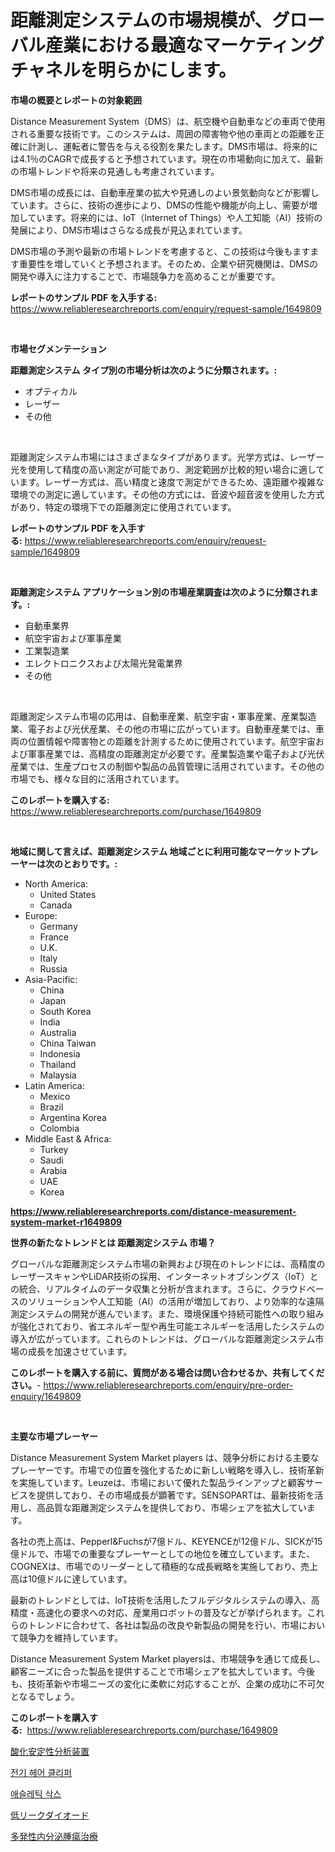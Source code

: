 <p><h1>距離測定システムの市場規模が、グローバル産業における最適なマーケティングチャネルを明らかにします。</h1></p><p><strong>市場の概要とレポートの対象範囲</strong></p>
<p><p>Distance Measurement System（DMS）は、航空機や自動車などの車両で使用される重要な技術です。このシステムは、周囲の障害物や他の車両との距離を正確に計測し、運転者に警告を与える役割を果たします。DMS市場は、将来的には4.1％のCAGRで成長すると予想されています。現在の市場動向に加えて、最新の市場トレンドや将来の見通しも考慮されています。</p><p>DMS市場の成長には、自動車産業の拡大や見通しのよい景気動向などが影響しています。さらに、技術の進歩により、DMSの性能や機能が向上し、需要が増加しています。将来的には、IoT（Internet of Things）や人工知能（AI）技術の発展により、DMS市場はさらなる成長が見込まれています。</p><p>DMS市場の予測や最新の市場トレンドを考慮すると、この技術は今後もますます重要性を増していくと予想されます。そのため、企業や研究機関は、DMSの開発や導入に注力することで、市場競争力を高めることが重要です。</p></p>
<p><strong>レポートのサンプル PDF を入手する:</strong> <a href="https://www.reliableresearchreports.com/enquiry/request-sample/1649809">https://www.reliableresearchreports.com/enquiry/request-sample/1649809</a></p>
<p>&nbsp;</p>
<p><strong>市場セグメンテーション</strong></p>
<p><strong>距離測定システム タイプ別の市場分析は次のように分類されます。:</strong></p>
<p><ul><li>オプティカル</li><li>レーザー</li><li>その他</li></ul></p>
<p>&nbsp;</p>
<p><p>距離測定システム市場にはさまざまなタイプがあります。光学方式は、レーザー光を使用して精度の高い測定が可能であり、測定範囲が比較的短い場合に適しています。レーザー方式は、高い精度と速度で測定ができるため、遠距離や複雑な環境での測定に適しています。その他の方式には、音波や超音波を使用した方式があり、特定の環境下での距離測定に使用されています。</p></p>
<p><strong>レポートのサンプル PDF を入手する:</strong>&nbsp;<a href="https://www.reliableresearchreports.com/enquiry/request-sample/1649809">https://www.reliableresearchreports.com/enquiry/request-sample/1649809</a></p>
<p>&nbsp;</p>
<p><strong> 距離測定システム アプリケーション別の市場産業調査は次のように分類されます。:</strong></p>
<p><ul><li>自動車業界</li><li>航空宇宙および軍事産業</li><li>工業製造業</li><li>エレクトロニクスおよび太陽光発電業界</li><li>その他</li></ul></p>
<p>&nbsp;</p>
<p><p>距離測定システム市場の応用は、自動車産業、航空宇宙・軍事産業、産業製造業、電子および光伏産業、その他の市場に広がっています。自動車産業では、車両の位置情報や障害物との距離を計測するために使用されています。航空宇宙および軍事産業では、高精度の距離測定が必要です。産業製造業や電子および光伏産業では、生産プロセスの制御や製品の品質管理に活用されています。その他の市場でも、様々な目的に活用されています。</p></p>
<p><strong>このレポートを購入する:</strong>&nbsp; <a href="https://www.reliableresearchreports.com/purchase/1649809">https://www.reliableresearchreports.com/purchase/1649809</a></p>
<p>&nbsp;</p>
<p><strong>地域に関して言えば、距離測定システム 地域ごとに利用可能なマーケットプレーヤーは次のとおりです。:</strong></p>
<p><ul>
    <li>
        North America:
        <ul>
            <li>United States</li>
            <li>Canada</li>
        </ul>
    </li>
    <li>
        Europe:
        <ul>
            <li>Germany</li>
            <li>France</li>
            <li>U.K.</li>
            <li>Italy</li>
            <li>Russia</li>
        </ul>
    </li>
    <li>
        Asia-Pacific:
        <ul>
            <li>China</li>
            <li>Japan</li>
            <li>South Korea</li>
            <li>India</li>
            <li>Australia</li>
            <li>China Taiwan</li>
            <li>Indonesia</li>
            <li>Thailand</li>
            <li>Malaysia</li>
        </ul>
    </li>
    <li>
        Latin America:
        <ul>
            <li>Mexico</li>
            <li>Brazil</li>
            <li>Argentina Korea</li>
            <li>Colombia</li>
        </ul>
    </li>
    <li>
        Middle East & Africa:
        <ul>
            <li>Turkey</li>
            <li>Saudi</li>
            <li>Arabia</li>
            <li>UAE</li>
            <li>Korea</li>
        </ul>
    </li>
    </ul></p>
<p><strong><a href="https://www.reliableresearchreports.com/distance-measurement-system-market-r1649809">https://www.reliableresearchreports.com/distance-measurement-system-market-r1649809</a></strong>&nbsp;</p>
<p><strong>世界の新たなトレンドとは 距離測定システム 市場？</strong></p>
<p><p>グローバルな距離測定システム市場の新興および現在のトレンドには、高精度のレーザースキャンやLiDAR技術の採用、インターネットオブシングス（IoT）との統合、リアルタイムのデータ収集と分析が含まれます。さらに、クラウドベースのソリューションや人工知能（AI）の活用が増加しており、より効率的な遠隔測定システムの開発が進んでいます。また、環境保護や持続可能性への取り組みが強化されており、省エネルギー型や再生可能エネルギーを活用したシステムの導入が広がっています。これらのトレンドは、グローバルな距離測定システム市場の成長を加速させています。</p></p>
<p><strong>このレポートを購入する前に、質問がある場合は問い合わせるか、共有してください。</strong>- <a href="https://www.reliableresearchreports.com/enquiry/pre-order-enquiry/1649809">https://www.reliableresearchreports.com/enquiry/pre-order-enquiry/1649809</a></p>
<p>&nbsp;</p>
<p><strong>主要な市場プレーヤー</strong></p>
<p><p>Distance Measurement System Market players は、競争分析における主要なプレーヤーです。市場での位置を強化するために新しい戦略を導入し、技術革新を実施しています。Leuzeは、市場において優れた製品ラインアップと顧客サービスを提供しており、その市場成長が顕著です。SENSOPARTは、最新技術を活用し、高品質な距離測定システムを提供しており、市場シェアを拡大しています。</p><p>各社の売上高は、Pepperl&Fuchsが7億ドル、KEYENCEが12億ドル、SICKが15億ドルで、市場での重要なプレーヤーとしての地位を確立しています。また、COGNEXは、市場でのリーダーとして積極的な成長戦略を実施しており、売上高は10億ドルに達しています。</p><p>最新のトレンドとしては、IoT技術を活用したフルデジタルシステムの導入、高精度・高速化の要求への対応、産業用ロボットの普及などが挙げられます。これらのトレンドに合わせて、各社は製品の改良や新製品の開発を行い、市場において競争力を維持しています。</p><p>Distance Measurement System Market playersは、市場競争を通じて成長し、顧客ニーズに合った製品を提供することで市場シェアを拡大しています。今後も、技術革新や市場ニーズの変化に柔軟に対応することが、企業の成功に不可欠となるでしょう。</p></p>
<p><strong>このレポートを購入する:</strong>&nbsp;&nbsp;<a href="https://www.reliableresearchreports.com/purchase/1649809">https://www.reliableresearchreports.com/purchase/1649809</a></p>
<p><p><a href="https://medium.com/@darieenson678546/%E9%85%B8%E5%8C%96%E5%AE%89%E5%AE%9A%E6%80%A7%E5%88%86%E6%9E%90%E6%A9%9F%E5%B8%82%E5%A0%B4%E5%B1%95%E6%9C%9B-%E6%A5%AD%E7%95%8C%E6%A6%82%E8%A6%81%E3%81%A8%E4%BA%88%E6%B8%AC-2024%E5%B9%B4%E3%81%8B%E3%82%892031%E5%B9%B4-64b896224e81">酸化安定性分析装置</a></p><p><a href="https://github.com/CliftonFisher9067/Market-Research-Report-List-1/blob/main/250261829158.md">전기 헤어 클리퍼</a></p><p><a href="https://medium.com/@jomosley1999/%EC%9A%B4%EB%8F%99%EC%9A%A9-%EC%96%91%EB%A7%90-%EC%8B%9C%EC%9E%A5-%EB%B6%84%EC%84%9D-cagr-%EC%8B%9C%EC%9E%A5-%EC%84%B8%EB%B6%84%ED%99%94-%EB%B0%8F-%EA%B8%80%EB%A1%9C%EB%B2%8C-%EC%82%B0%EC%97%85-%EA%B0%9C%EC%9A%94-4cb13dfc5e3a">애슬레틱 삭스</a></p><p><a href="https://github.com/EmoryYundt1935/Market-Research-Report-List-1/blob/main/167518528738.md">低リークダイオード</a></p><p><a href="https://medium.com/@barrymundy88/%E5%A4%9A%E7%99%BA%E5%86%85%E5%88%86%E6%B3%8C%E8%85%AB%E7%98%8D%E6%B2%BB%E7%99%82%E5%B8%82%E5%A0%B4%E3%81%AE%E8%A6%8F%E6%A8%A1%E3%81%A8%E5%B8%82%E5%A0%B4%E5%8B%95%E5%90%91-%E5%AE%8C%E5%85%A8%E3%81%AA%E7%94%A3%E6%A5%AD%E6%A6%82%E8%A6%81-2024%E5%B9%B4%E3%81%8B%E3%82%892031%E5%B9%B4%E3%81%BE%E3%81%A7-1cfb220b3c84">多発性内分泌腫瘍治療</a></p></p>